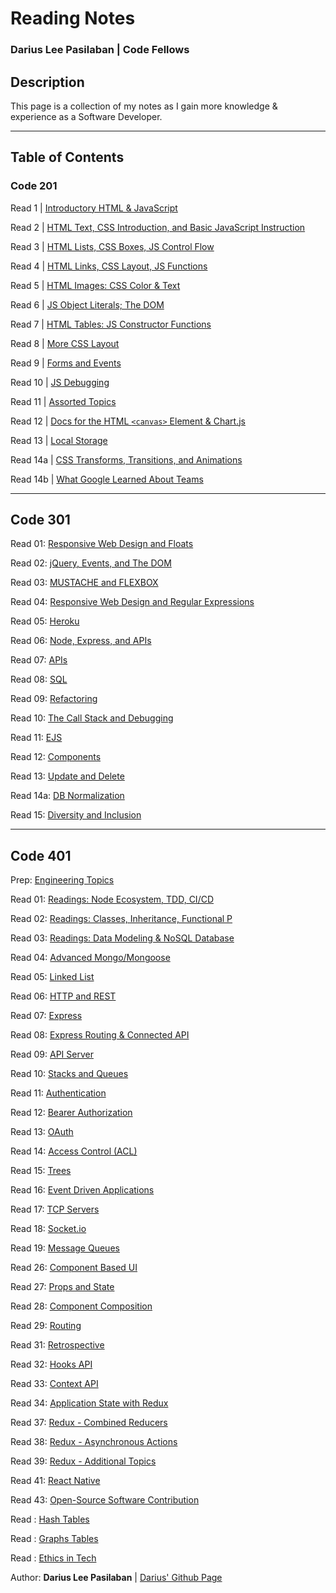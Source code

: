 # Reading Notes

### Darius Lee Pasilaban | Code Fellows

## Description
This page is a collection of my notes as I gain more knowledge & experience as a Software Developer.

---

## Table of Contents

### Code 201

Read 1 \| [Introductory HTML & JavaScript](201/class-01.md)

Read 2 \| [HTML Text, CSS Introduction, and Basic JavaScript Instruction](201/class-02.md)

Read 3 \| [HTML Lists, CSS Boxes, JS Control Flow](201/class-03.md)

Read 4 \| [HTML Links, CSS Layout, JS Functions](201/class-04.md)

Read 5 \| [HTML Images: CSS Color & Text](201/class-05.md)

Read 6 \| [JS Object Literals; The DOM](201/class-06.md)

Read 7 \| [HTML Tables: JS Constructor Functions](201/class-07.md)

Read 8 \| [More CSS Layout](201/class-08.md)

Read 9 \| [Forms and Events](201/class-09.md)

Read 10 \| [JS Debugging](201/class-10.md)

Read 11 \| [Assorted Topics](201/class-11.md)

Read 12 \| [Docs for the HTML `<canvas>` Element & Chart.js](201/class-12.md)

Read 13 \| [Local Storage](201/class-13.md)

Read 14a \| [CSS Transforms, Transitions, and Animations](201/class-14a.md)

Read 14b \| [What Google Learned About Teams](201/class-14b.md)

---

## Code 301

Read 01: [Responsive Web Design and Floats](301/Read-01.md)

Read 02: [jQuery, Events, and The DOM](301/Read-02.md)

Read 03: [MUSTACHE and FLEXBOX](301/Read-03.md)

Read 04: [Responsive Web Design and Regular Expressions](301/Read-04.md)

Read 05: [Heroku](301/Read-05.md)

Read 06: [Node, Express, and APIs](301/Read-06.md)

Read 07: [APIs](301/Read-07.md)

Read 08: [SQL](301/Read-08.md)

Read 09: [Refactoring](301/Read-09.md)

Read 10: [The Call Stack and Debugging](301/Read-10.md)

Read 11: [EJS](301/Read-11.md)

Read 12: [Components](301/Read-12.md)

Read 13: [Update and Delete](301/Read-13.md)

Read 14a: [DB Normalization](301/Read-14a.md)

Read 15: [Diversity and Inclusion](301/Read-15.md)

---

## Code 401

Prep: [Engineering Topics](401/EngineeringTopics.md)

Read 01: [Readings: Node Ecosystem, TDD, CI/CD](401/Class-01.md)

Read 02: [Readings: Classes, Inheritance, Functional P](401/Class-02.md)

Read 03: [Readings: Data Modeling & NoSQL Database](401/Class-03.md)

Read 04: [Advanced Mongo/Mongoose](401/Class-04.md)

Read 05: [Linked List](401/Class-05.md)

Read 06: [HTTP and REST](401/Class-06.md)

Read 07: [Express](401/Class-07.md)

Read 08: [Express Routing & Connected API](401/Class-08.md)

Read 09: [API Server](401/Class-09.md)

Read 10: [Stacks and Queues](401/Class-10.md)

Read 11: [Authentication](401/Class-11.md)

Read 12: [Bearer Authorization](401/Class-12.md)

Read 13: [OAuth](401/Class-13.md)

Read 14: [Access Control (ACL)](401/Class-14.md)

Read 15: [Trees](401/Class-15.md)

Read 16: [Event Driven Applications](401/Class-16.md)

Read 17: [TCP Servers](401/Class-17.md)

Read 18: [Socket.io](401/Class-18.md)

Read 19: [Message Queues](401/Class-19.md)

Read 26: [Component Based UI](401/Class-26.md)

Read 27: [Props and State](401/Class-27.md)

Read 28: [Component Composition](401/Class-28.md)

Read 29: [Routing](401/Class-29.md)

Read 31: [Retrospective](401/Class-31.md)

Read 32: [Hooks API](401/Class-32.md)

Read 33: [Context API](401/Class-33.md)

Read 34: [Application State with Redux](401/Class-34.md)

Read 37: [Redux - Combined Reducers](401/Class-37.md)

Read 38: [Redux - Asynchronous Actions](401/Class-38.md)

Read 39: [Redux - Additional Topics](401/Class-39.md)

Read 41: [React Native](401/Class-41.md)

Read 43: [Open-Source Software Contribution](401/Class-43.md)

Read : [Hash Tables](401/Hash-Tables.md)

Read : [Graphs Tables](401/Graphs.md)

Read : [Ethics in Tech](401/Ethics-in-Tech.md)




Author: **Darius Lee Pasilaban** \| [Darius' Github Page](https://github.com/pdariuslee)
